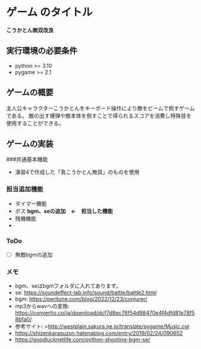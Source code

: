# ゲーム のタイトル
**こうかとん無双改良**
## 実行環境の必要条件
* python >= 3.10
* pygame >= 2.1

## ゲームの概要
主人公キャラクターこうかとんをキーボード操作により敵をビームで倒すゲームである。
敵の出す爆弾や敵本体を倒すことで得られるスコアを消費し特殊技を使用することができる。

## ゲームの実装
###共通基本機能
* 演習4で作成した「真こうかとん無双」のものを使用
### 担当追加機能
* タイマー機能
* ボス
**bgm、seの追加　←　担当した機能**
* 残機機能
* 
### ToDo
- [ ] 無敵bgmの追加
### メモ
* bgm、seはbgmフォルダに入れてあります。
* se: https://soundeffect-lab.info/sound/battle/battle2.html
* bgm: https://peritune.com/blog/2022/12/23/conjurer/
* mp3からwavへの変換: https://convertio.co/ja/download/dcf7d8ec76f54d98470e4f4dfd81e78f58bfa0/
* 参考サイト: >http://westplain.sakura.ne.jp/translate/pygame/Music.cgi
* https://shizenkarasuzon.hatenablog.com/entry/2019/02/24/090652
* https://goodlucknetlife.com/python-shooting-bgm-se/
